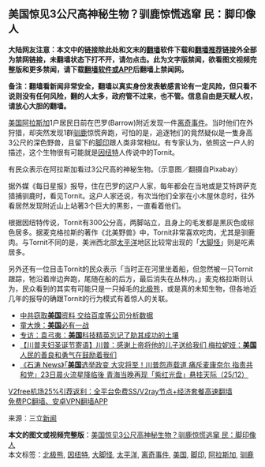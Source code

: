  <h2>美国惊见3公尺高神秘生物？驯鹿惊慌逃窜 民：脚印像人</h2> <p class="notice"><b>大陆网友注意：本文中的链接除此处和文末的<a href="https://github.com/bannedbook/fanqiang" >翻墙</a>软件下载和<a href="https://github.com/killgcd/justmysocks/blob/master/README.md">翻墙推荐</a>链接外全部为禁网链接，未翻墙状态下打不开，请勿点击。此为文字版禁闻，欲看图文视频完整版和更多禁闻，请下载<a href="https://github.com/bannedbook/fanqiang">翻墙软件或APP</a>后翻墙上禁闻网。</p><p>备注：翻墙看新闻非常安全，翻墙以真实身份发表敏感言论有一定风险，但只看不说则没有任何风险，翻的人太多，政府管不过来，也不管。信息自由是天赋人权，请放心大胆的翻墙。</b></p>  <div class="entry"> <p><a href="https://www.bannedbook.org/bnews/tag/%e7%be%8e%e5%9b%bd/" class="st_tag internal_tag" rel="tag" title="标签 美国 下的日志">美国</a><a href="https://www.bannedbook.org/bnews/tag/%e9%98%bf%e6%8b%89%e6%96%af%e5%8a%a0/" class="st_tag internal_tag" rel="tag" title="标签 阿拉斯加 下的日志">阿拉斯加</a>1户居民日前在巴罗(Barrow)附近发现一件<a href="https://www.bannedbook.org/bnews/tag/%E7%A6%BB%E5%A5%87%E4%BA%8B%E4%BB%B6/" class="st_tag internal_tag" rel="tag" title="标签 离奇事件 下的日志">离奇事件</a>。当时他们在外狩猎，却突然发现1群<a href="https://www.bannedbook.org/bnews/tag/%E9%A9%AF%E9%B9%BF/" class="st_tag internal_tag" rel="tag" title="标签 驯鹿 下的日志">驯鹿</a>惊慌奔跑，可怕的是，追逐牠们的竟然疑似是一隻身高3公尺的深色野兽，且留下的<a href="https://www.bannedbook.org/bnews/tag/%E8%84%9A%E5%8D%B0/" class="st_tag internal_tag" rel="tag" title="标签 脚印 下的日志">脚印</a>跟人类非常相似。有专家认为，依照这一户人的描述，这个生物很有可能就是<a href="https://www.bannedbook.org/bnews/tag/%E5%9B%A0%E7%BA%BD%E7%89%B9/" class="st_tag internal_tag" rel="tag" title="标签 因纽特 下的日志">因纽特</a>人传说中的Tornit。</p> <p>有民众表示在阿拉斯加看过3公尺高的神秘生物。（示意图／翻摄自Pixabay）</p> <p>据外媒《每日星报》报导，住在巴罗的这户人家，每年都会在当地或是艾特跨萨克猎捕驯鹿时，看见Tornit。这户人家还说，有次当他们全家在小木屋休息时，往外看居然发现附近山上站著3个巨大的黑影，一直看着他们。</p>  <p>根据因纽特传说，Tornit有300公分高，两脚站立，且身上的毛发都是黑灰色或棕色居多。据麦克格拉斯的著作《北美野兽》中，Tornit非常喜欢吃肉，尤其是驯鹿肉。与Tornit不同的是，美洲西北部<a href="https://www.bannedbook.org/bnews/tag/%e5%a4%aa%e5%b9%b3%e6%b4%8b/" class="st_tag internal_tag" rel="tag" title="标签 太平洋 下的日志">太平洋</a>地区比较常出现的「<a href="https://www.bannedbook.org/bnews/tag/%e5%a4%a7%e8%84%9a%e6%80%aa/" class="st_tag internal_tag" rel="tag" title="标签 大脚怪 下的日志">大脚怪</a>」则是吃素居多。</p> <p>另外还有一位目击Tornit的民众表示「当时正在河里坐着船，但忽然被一只Tornit跟踪，牠沿着岸边奔跑，尾随在船的后方，最后消失在丛林内。」麦克格拉斯则认为，民众看到的其实有可能只是一只掉毛的<a href="https://www.bannedbook.org/bnews/tag/%e5%8c%97%e6%9e%81%e7%86%8a/" class="st_tag internal_tag" rel="tag" title="标签 北极熊 下的日志">北极熊</a>，或是真的未知生物，但各地近几年的报导的确跟Tornit的行为模式有着惊人的关联。</p> <ul class='op-related-articles' title='相关阅读'> <li><a href='https://www.bannedbook.org/bnews/cnnews/20201226/1455121.html' target='_blank'>中共窃取<b>美国</b>资料 交给百度等公司分析数据</a></li> <li><a href='https://www.bannedbook.org/bnews/comments/20201226/1455119.html' target='_blank'>童大焕：<b>美国</b>必有一战</a></li> <li><a href='https://www.bannedbook.org/bnews/comments/20201226/1455118.html' target='_blank'>专访：袁弓夷：<b>美国</b>科技精英忘记了助其成功的土壤</a></li> <li><a href='https://www.bannedbook.org/bnews/bannedvideo/20201226/1455114.html' target='_blank'>【川普夫妇圣诞节寄语】川普：感谢上帝将他的儿子送给我们  梅拉妮娅：<b>美国</b>人民的善良和勇气在鼓励着我们</a></li> <li><a href='https://www.bannedbook.org/bnews/bannedvideo/20201226/1455105.html' target='_blank'>《石涛 News》「<b>美国</b>选举政变 大灾将至！川普怨声载道 痛斥麦康奈尔 指责共和党」23日晨火流星降临後 青海当晚再现「紫红光盘」悬挂天际（25/12）</a></li> </ul> <p class="texttj"> <a href="https://www.bannedbook.org/forum23/topic22702.html" target="_blank">V2free机场25%引荐返利：全平台免费SS/V2ray节点+经济套餐高速翻墙</a><br/> <a href="https://github.com/bannedbook/fanqiang/wiki/%E7%A6%81%E9%97%BB%E7%BD%91%E5%AE%89%E5%8D%93%E7%BF%BB%E5%A2%99%E6%96%B0%E9%97%BBAPP" target="_blank">免费PC翻墙、安卓VPN翻墙APP</a></p><p> 来源：三立<span class='wp_keywordlink_affiliate'><a href="https://www.bannedbook.org/" title="新闻">新闻</a></span> </p> <a name='sharetosocial'></a>       <div><b>本文的图文或视频完整版</b>：<a href='https://www.bannedbook.org/bnews/cnnews/20201226/1455120.html'>美国惊见3公尺高神秘生物？驯鹿惊慌逃窜 民：脚印像人</a></div>  </div><!--END ENTRY--> <div class="postfooter"> <div>本文标签：<a href="https://www.bannedbook.org/bnews/tag/%e5%8c%97%e6%9e%81%e7%86%8a/" rel="tag">北极熊</a>, <a href="https://www.bannedbook.org/bnews/tag/%E5%9B%A0%E7%BA%BD%E7%89%B9/" rel="tag">因纽特</a>, <a href="https://www.bannedbook.org/bnews/tag/%e5%a4%a7%e8%84%9a%e6%80%aa/" rel="tag">大脚怪</a>, <a href="https://www.bannedbook.org/bnews/tag/%e5%a4%aa%e5%b9%b3%e6%b4%8b/" rel="tag">太平洋</a>, <a href="https://www.bannedbook.org/bnews/tag/%E7%A6%BB%E5%A5%87%E4%BA%8B%E4%BB%B6/" rel="tag">离奇事件</a>, <a href="https://www.bannedbook.org/bnews/tag/%e7%be%8e%e5%9b%bd/" rel="tag">美国</a>, <a href="https://www.bannedbook.org/bnews/tag/%E8%84%9A%E5%8D%B0/" rel="tag">脚印</a>, <a href="https://www.bannedbook.org/bnews/tag/%e9%98%bf%e6%8b%89%e6%96%af%e5%8a%a0/" rel="tag">阿拉斯加</a>, <a href="https://www.bannedbook.org/bnews/tag/%E9%A9%AF%E9%B9%BF/" rel="tag">驯鹿</a></div>  </div><!--END POSTFOOTER--> 